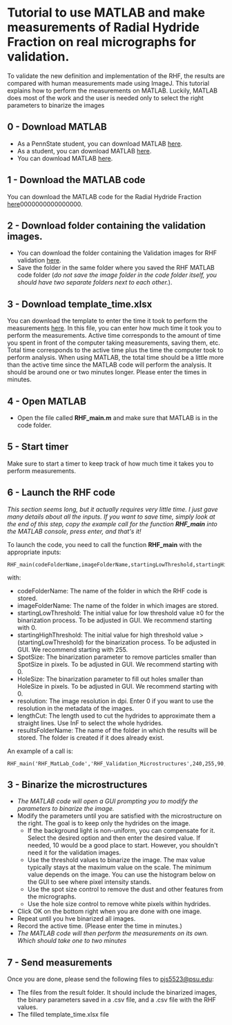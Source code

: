 # Tutorial to use MATLAB and make measurements of Radial Hydride Fraction on real micrographs for validation. 

To validate the new definition and implementation of the RHF, the results are compared with human measurements made using ImageJ. 
This tutorial explains how to perform the measurements on MATLAB. 
Luckily, MATLAB does most of the work and the user is needed only to select the right parameters to binarize the images

## 0 - Download MATLAB
* As a PennState student, you can download MATLAB [here](https://softwarestore.psu.edu/mathworks-license/-8474).
* As a student, you can download MATLAB [here](https://www.mathworks.com/products/matlab/student.html).
* You can download MATLAB [here](https://www.mathworks.com/products/get-matlab.html?s_tid=gn_getml).

## 1 - Download the MATLAB code
You can download the MATLAB code for the Radial Hydride Fraction [here]()0000000000000000.

## 2 - Download folder containing the validation images. 
* You can download the folder containing the Validation images for RHF validation [here](https://github.com/simopier/QuantifyingHydrideMicrostructure/tree/master/RHF_Validation_Microstructures).
* Save the folder in the same folder where you saved the RHF MATLAB code folder (*do not save the image folder in the code folder itself, you should have two separate folders next to each other.*). 

## 3 - Download template_time.xlsx
You can download the template to enter the time it took to perform the measurements [here](https://github.com/simopier/QuantifyingHydrideMicrostructure/blob/master/RHF_Validation_ImageJ_Measurements/template_time.xlsx).
In this file, you can enter how much time it took you to perform the measurements. Active time corresponds to the amount of time you spent in front of the computer taking measurements, saving them, etc. Total time corresponds to the active time plus the time the computer took to perform analysis. When using MATLAB, the total time should be a little more than the active time since the MATLAB code will perform the analysis. It should be around one or two minutes longer. Please enter the times in minutes.

## 4 - Open MATLAB
* Open the file called __RHF_main.m__ and make sure that MATLAB is in the code folder.

## 5 - Start timer
Make sure to start a timer to keep track of how much time it takes you to perform measurements.

## 6 - Launch the RHF code 
*This section seems long, but it actually requires very little time. I just gave many details about all the inputs. If you want to save time, simply look at the end of this step, copy the example call for the function __RHF_main__ into the  MATLAB console, press enter, and that's it!*


To launch the code, you need to call the function __RHF_main__ with the appropriate inputs:
```
RHF_main(codeFolderName,imageFolderName,startingLowThreshold,startingHighThreshold,SpotSize,HoleSize,resolution,lengthCut,resultsFolderName)
```
with:
- codeFolderName: The name of the folder in which the RHF code is stored.
- imageFolderName: The name of the folder in which images are stored.
- startingLowThreshold: The initial value for low threshold value ≥0 for the binarization process. To be adjusted in GUI. We recommend starting with 0.
- startingHighThreshold: The initial value for high threshold value >(startingLowThreshold) for the binarization process. To be adjusted in GUI. We recommend starting with 255.
- SpotSize: The binarization parameter to remove particles smaller than SpotSize in pixels. To be adjusted in GUI. We recommend starting with 0.
- HoleSize: The binarization parameter to fill out holes smaller than HoleSize in pixels. To be adjusted in GUI. We recommend starting with 0.
- resolution: The image resolution  in dpi. Enter 0 if you want to use the resolution in the metadata of the images.
- lengthCut: The length used to cut the hydrides to approximate them a straight lines. Use InF to select the whole hydrides.
- resultsFolderName: The name of the folder in which the results will be stored. The folder is created if it does already exist.

An example of a call is:

```
RHF_main('RHF_MatLab_Code','RHF_Validation_Microstructures',240,255,90,10,0,Inf,'RHF_Validation_Results')
```

## 3 - Binarize the microstructures
* *The MATLAB code will open a GUI prompting you to modify the parameters to binarize the image.* 
* Modify the parameters until you are satisfied with the microstructure on the right. The goal is to keep only the hydrides on the image. 
  * If the background light is non-uniform, you can compensate for it. Select the desired option and then enter the desired value. If needed, 10 would be a good place to start. However, you shouldn't need it for the validation images. 
  * Use the threshold values to binarize the image. The max value typically stays at the maximum value on the scale. The minimum value depends on the image. You can use the histogram below on the GUI to see where pixel intensity stands.
  * Use the spot size control to remove the dust and other features from the micrographs.
  * Use the hole size control to remove white pixels within hydrides.
* Click OK on the bottom right when you are done with one image.
* Repeat until you hve binarized all images.
* Record the active time. (Please enter the time in minutes.)
* *The MATLAB code will then perform the measurements on its own. Which should take one to two minutes*

## 7 - Send measurements
Once you are done, please send the following files to pjs5523@psu.edu:
* The files from the result folder. It should include the binarized images, the binary parameters saved in a .csv file, and a .csv file with the RHF values. 
* The filled template_time.xlsx file

